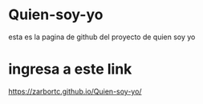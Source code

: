 # Quien-soy-yo
esta es la pagina de github del proyecto de quien soy yo

# ingresa a este link
https://zarbortc.github.io/Quien-soy-yo/
